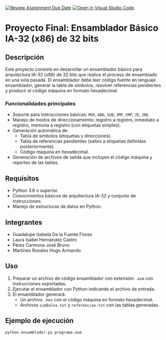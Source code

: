 [![Review Assignment Due Date](https://classroom.github.com/assets/deadline-readme-button-22041afd0340ce965d47ae6ef1cefeee28c7c493a6346c4f15d667ab976d596c.svg)](https://classroom.github.com/a/3l5uE2JZ)
[![Open in Visual Studio Code](https://classroom.github.com/assets/open-in-vscode-2e0aaae1b6195c2367325f4f02e2d04e9abb55f0b24a779b69b11b9e10269abc.svg)](https://classroom.github.com/online_ide?assignment_repo_id=19627061&assignment_repo_type=AssignmentRepo)

# Proyecto Final: Ensamblador Básico IA-32 (x86) de 32 bits

## Descripción

Este proyecto consiste en desarrollar un ensamblador básico para arquitectura IA-32 (x86) de 32 bits que realice el proceso de ensamblado en una sola pasada. El ensamblador debe leer código fuente en lenguaje ensamblador, generar la tabla de símbolos, resolver referencias pendientes y producir el código máquina en formato hexadecimal.

### Funcionalidades principales

- Soporte para instrucciones básicas: `MOV`, `ADD`, `SUB`, `JMP`, `CMP`, `JE`, `JNE`.
- Manejo de modos de direccionamiento: registro a registro, inmediato a registro, memoria a registro (con etiquetas simples).
- Generación automática de:
  - Tabla de símbolos (etiquetas y direcciones).
  - Tabla de referencias pendientes (saltos a etiquetas definidas posteriormente).
  - Código máquina en hexadecimal.
- Generación de archivos de salida que incluyen el código máquina y reportes de las tablas.

## Requisitos

- Python 3.6 o superior.
- Conocimientos básicos de arquitectura IA-32 y conjunto de instrucciones.
- Manejo de estructuras de datos en Python.

## Integrantes

- Guadalupe Isabela De la Fuente Flores
- Laura Isabel Hernández Castro
- Pérez Carmona José Bruno
- Martínez Rosales Hugo Armando

## Uso

1. Preparar un archivo de código ensamblador con extensión `.asm` con instrucciones soportadas.
2. Ejecutar el ensamblador con Python indicando el archivo de entrada.
3. El ensamblador generará:
   - Un archivo `.hex` con el código máquina en formato hexadecimal.
   - Archivos `simbolos.txt` y `referencias.txt` con las tablas generadas.

## Ejemplo de ejecución

```bash
python ensamblador.py programa.asm
